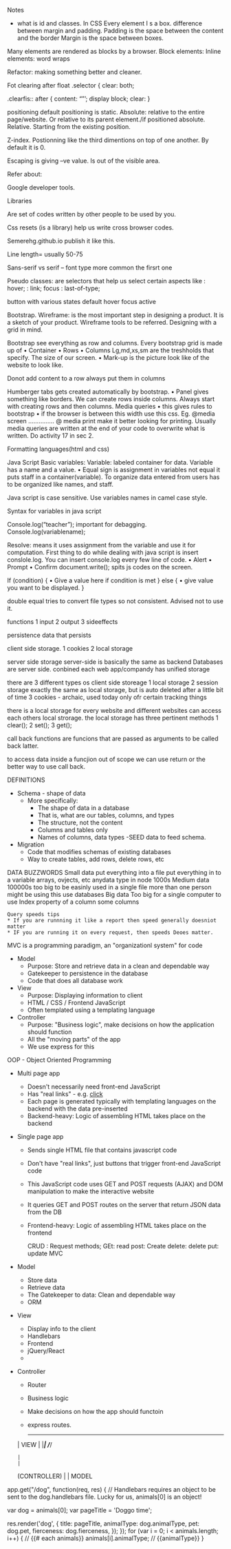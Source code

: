 Notes

* what is id and classes.
In CSS Every element I s a box.
difference between margin and padding.
Padding is the space between the content and the border
Margin is the space between boxes.

Many elements are rendered as blocks by a browser.
Block elements:
Inline elements: word wraps

Refactor: making something better and cleaner.

Fot clearing after float
.selector {
clear: both;

.clearfis:: after {
content: “”’;
display block;
clear:
}

positioning
default positioning is static.
Absolute: relative to the entire page/website.
Or relative to its parent element./if positioned absolute.
Relative. Starting from the existing position.

Z-index. Postionning like the third dimentions on top of  one another.
By default it is 0.

Escaping is giving –ve value. Is out of the visible area.

Refer about:

Google developer tools.




Libraries

Are set of codes written by other people to be used by you.

Css resets (is a library) help us write cross browser codes.

Semerehg.github.io publish it like this.

Line length= usually 50-75

Sans-serif vs serif – font type more common the firsrt one

Pseudo classes: are selectors that help us select certain aspects like
: hover;
: link;
focus
: last-of-type;

button with various states
default
hover
focus
active

Bootstrap.
Wireframe: is the most important step in designing a product.
It is a sketch of your product.
Wireframe tools to be referred.
Designing with a grid in mind.

Bootstrap see everything as row and columns.
Every bootstrap grid is made up of
•    Container
•    Rows
•    Columns
Lg,md,xs,sm are the treshholds that specify. The size of our screen.
•
Mark-up is the picture look like of the website to look like.

Donot add content to a row always put them in columns

Humberger tabs gets created automatically by bootstrap.
•    Panel gives something like borders.
We can create rows inside columns.
Always start with creating rows and then columns.
Media queries
•    this gives rules to bootstrap
•    if the browser is between this width use this css.
Eg. @media screen ……………
@ media print make it better looking for printing.
Usually media queries are written at the end of your code to overwrite what is written.
Do activity 17 in sec 2.

Formatting languages(html and css)


Java Script
Basic variables:
Variable: labeled container for data.
Variable has a name and a value.
•    Equal sign is assignment in variables not equal it puts staff in a container(variable).
To organize data entered from users has to be organized like names, and staff.

Java script is case sensitive.
Use variables names in camel case style.

Syntax for variables in java script

Console.log(“teacher”); important for debagging.
Console.log(variablename);

Resolve: means it uses assignment from the variable and use it for computation.
First thing to do while dealing with java script is insert conslole.log.
You can insert console.log every few line of code.
•    Alert
•    Prompt
•    Confirm
document.write(); spits js codes on the screen.

If (condition) {
•    Give a value here if condition is met
}
else {
•    give value you want to be displayed.
}

double equal tries to convert file types so not consistent. Advised not to use it.

functions
   1 input
   2 output
   3 sideeffects
   
   persistence data that persists
   
client side storage.
   1 cookies
   2 local storage

server side storage
    server-side is basically the same as backend
    Databases are server side.
    conbined each web app/compandy has unified storage
   
there are 3 different types os client side storeage
    1 local storage
    2 session storage
            exactly the same as local storage, but is auto deleted after a little bit of time
    3 cookies
            - archaic, used today only ofr certain tracking things


there is a local storage for every website and different websites can access each others local strorage.
the local storage has three pertinent methods
        1 clear();
        2 set();
        3 get();

call back functions are funcions that are passed as arguments to be called back latter.

to access data inside a funcjion out of scope we can use return or the better way to use call back.

DEFINITIONS

- Schema - shape of data
  - More specifically:
    - The shape of data in a database
    - That is, what are our tables, columns, and types
    - The structure, not the content
    - Columns and tables only
    - Names of columns, data types
-SEED 
        data to feed schema.
- Migration
  - Code that modifies schemas of existing databases
  - Way to create tables, add rows, delete rows, etc

DATA BUZZWORDS
        Small data
                put everything into a file
                put everything in to a variable
                arrays, ovjects, etc anydata type in node 
                1000s
        Medium data
                100000s
                too big to be easinly used in a single file 
                more than one person might be using this 
                use databases
        Big data
                Too big for a single computer to use 
        Index
            property of a column
            some columns 
            
    Query speeds tips
    * If you are runnning it like a report then speed generally doesniot matter
    * IF you are running it on every request, then speeds Deoes matter.
                
MVC is a programming paradigm, an "organizationl system" for code

- Model
  * Purpose: Store and retrieve data in a clean and dependable way
  * Gatekeeper to persistence in the database
  * Code that does all database work
- View
  * Purpose: Displaying information to client
  * HTML / CSS / Frontend JavaScript
  * Often templated using a templating language
- Controller
  * Purpose: "Business logic", make decisions on how the application should function
  * All the "moving parts" of the app
  * We use express for this

OOP - Object Oriented Programming
- Multi page app
  - Doesn't necessarily need front-end JavaScript
  - Has "real links" - e.g. <a href="/other/page">click</a>
  - Each page is generated typically with templating
    languages on the backend with the data pre-inserted
  - Backend-heavy: Logic of assembling HTML takes place on the
    backend

- Single page app
  - Sends single HTML file that contains javascript code
  - Don't have "real links", just buttons that trigger
    front-end JavaScript code
  - This JavaScript code uses GET and POST requests (AJAX)
    and DOM manipulation to make the interactive website
  - It queries GET and POST routes on the server that return
    JSON data from the DB
  - Frontend-heavy: Logic of assembling HTML takes place on
    the frontend


    CRUD :
    Request methods;
      GEt:
        read
      post:
        Create
      delete:
        delete
      put:
        update
MVC

- Model
  - Store data
  - Retrieve data
  - The Gatekeeper to data: Clean and dependable way
  - ORM

- View
  - Display info to the client
  - Handlebars
  - Frontend
  - jQuery/React
  -
- Controller
  - Router
  - Business logic
  - Make decisions on how the app should functoin
  - express routes.


    _______
   | VIEW  |
   |_______|
  /_______/

      |
      |
  (CONTROLLER)
      |
      |
    MODEL

app.get("/dog", function(req, res) {
  // Handlebars requires an object to be sent to the dog.handlebars file. Lucky for us, animals[0] is an object!
  
  var dog = animals[0];
  var pageTitle = 'Doggo time';

  res.render('dog', {
    title: pageTitle,
    animalType: dog.animalType,
    pet: dog.pet,
    fierceness: dog.fierceness,
  });
});
for (var i = 0; i < animals.length; i++) { // {{# each animals}}
  animals[i].animalType;                   //   {{animalType}}
}       